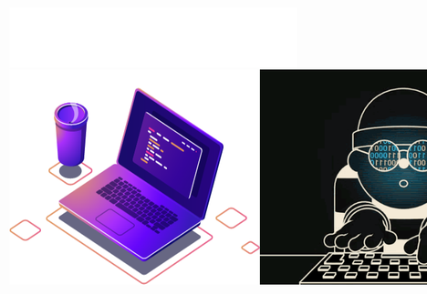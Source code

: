 <img src="./animated.svg" alt="SVG Animation">
<div style="display: flex;">
    <img src="computer-illustration.png" alt="SVG Animation">
    <img src="68747470733a2f2f6d656469612e74656e6f722e636f6d2f726550446644574f33586f41414141642f6861636b696e672e676966.gif" alt="SVG Animation">
</div>
